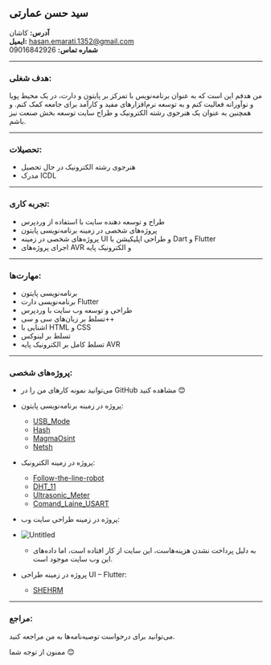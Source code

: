 ## سید حسن عمارتی
**آدرس:** کاشان  
**ایمیل:** hasan.emarati.1352@gmail.com  
**شماره تماس:** 09016842926

---

### هدف شغلی:
من هدفم این است که به عنوان برنامه‌نویس با تمرکز بر پایتون و دارت، در یک محیط پویا و نوآورانه فعالیت کنم و به توسعه نرم‌افزارهای مفید و کارآمد برای جامعه کمک کنم. و همچنین به عنوان یک هنرجوی رشته الکترونیک و طراح سایت توسعه بخش صنعت نیز باشم.

---

### تحصیلات:
- هنرجوی رشته الکترونیک در حال تحصیل
- مدرک ICDL

---

### تجربه کاری:
- طراح و توسعه دهنده سایت با استفاده از وردپرس
- پروژه‌های شخصی در زمینه برنامه‌نویسی پایتون
- پروژه‌های شخصی در زمینه UI و طراحی اپلیکیشن با Dart و Flutter
- اجرای پروژه‌های AVR و الکترونیک پایه

---

### مهارت‌ها:
- برنامه‌نویسی پایتون
- برنامه‌نویسی دارت Flutter
- طراحی و توسعه وب سایت با وردپرس
- تسلط بر زبان‌های سی و سی++
- اشنایی با HTML و CSS
- تسلط بر لینوکس
- تسلط کامل بر الکترونیک پایه AVR

---

### پروژه‌های شخصی:
- می‌توانید نمونه کارهای من را در GitHub مشاهده کنید 😊
- پروژه در زمینه برنامه‌نویسی پایتون:
  - [USB_Mode](https://github.com/hasan-emarati/USB_Mode)
  - [Hash](https://github.com/hasan-emarati/hash)
  - [MagmaOsint](https://github.com/hasan-emarati/MagmaOsint)
  - [Netsh](https://github.com/hasan-emarati/Netsh)
- پروژه در زمینه الکترونیک:
  - [Follow-the-line-robot](https://github.com/hasan-emarati/Follow-the-line-robot)
  - [DHT_11](https://github.com/hasan-emarati/DHT_11)
  - [Ultrasonic_Meter](https://github.com/hasan-emarati/Ultrasonic_Meter)
  - [Comand_Laine_USART](https://github.com/hasan-emarati/Comand_Laine_USART)
- پروژه در زمینه طراحی سایت وب:
- ![Untitled](https://github.com/hasan-emarati/Info/assets/89896245/d6e7f509-5744-4f79-b820-aa2cd211762c)

  - به دلیل پرداخت نشدن هزینه‌هاست، این سایت از کار افتاده است، اما داده‌های این وب سایت موجود است.
- پروژه در زمینه طراحی UI – Flutter:
  - [SHEHRM](https://gitlab.com/shehrm/SHEHRM)

---

### مراجع:
می‌توانید برای درخواست توصیه‌نامه‌ها به من مراجعه کنید.

ممنون از توجه شما 😊

